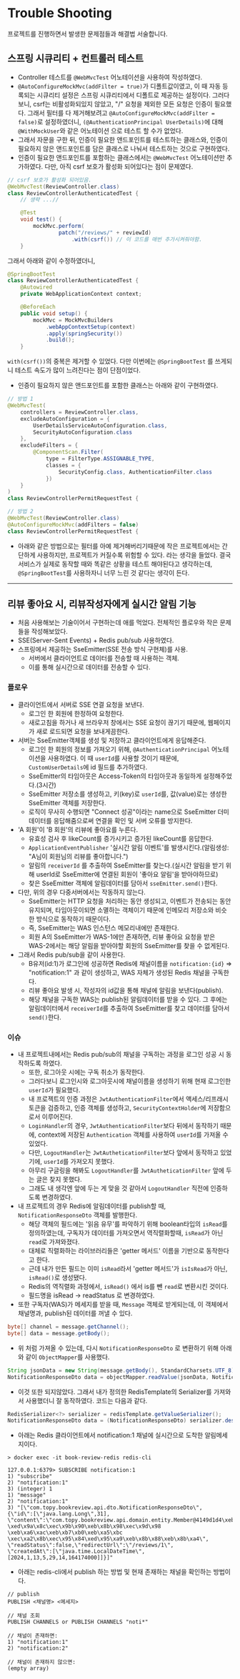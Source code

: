# Trouble Shooting

프로젝트를 진행하면서 발생한 문제점들과 해결법 서술합니다.

## 스프링 시큐리티 + 컨트롤러 테스트
- Controller 테스트를 `@WebMvcTest` 어노테이션을 사용하여 작성하였다.
- `@AutoConfigureMockMvc(addFilter = true)`가 디폴트값이였고, 이 때 자동 등록되는 시큐리티 설정은 스프링 시큐리티에서 디폴트로 제공하는 설정이다. 그러다보니, csrf는 비활성화되있지 않았고, "/" 요청을 제외한 모든 요청은 인증이 필요했다. 그래서 필터를 다 제거해보려고 `@AutoConfigureMockMvc(addFilter = false)`로 설정하였더니, `(@AuthenticationPrincipal UserDetails)`에 대해 `@WithMockUser`와 같은 어노테이션 으로 테스트 할 수가 없었다.
- 그래서 자문을 구한 뒤, 인증이 필요한 앤드포인트를 테스트하는 클래스와, 인증이 필요하지 않은 앤드포인트를 담은 클래스로 나눠서 테스트하는 것으로 구현하였다.
- 인증이 필요한 앤드포인트를 포함하는 클래스에서는 `@WebMvcTest` 어노테이션만 추가하였다. 다만, 아직 csrf 보호가 활성화 되어있다는 점이 문제였다.

```java
// csrf 보호가 활성화 되어있음.
@WebMvcTest(ReviewController.class)
class ReviewControllerAuthenticatedTest {
    // 생략 ...//

    @Test
    void test() {
        mockMvc.perform(
                patch("/reviews/" + reviewId)
                    .with(csrf()) // 이 코드를 매번 추가시켜줘야함.
    }
```

그래서 아래와 같이 수정하였더니,
```java
@SpringBootTest
class ReviewControllerAuthenticatedTest {
    @Autowired
    private WebApplicationContext context;

    @BeforeEach
    public void setup() {
        mockMvc = MockMvcBuilders
            .webAppContextSetup(context)
            .apply(springSecurity())
            .build();
    }
```

`with(csrf())`의 중복은 제거할 수 있었다.
다만 이번에는 `@SpringBootTest` 를 쓰게되니 테스트 속도가 많이 느려진다는 점이 단점이었다.

- 인증이 필요하지 않은 앤드포인트를 포함한 클래스는 아래와 같이 구현하였다.
```java
// 방법 1
@WebMvcTest(
    controllers = ReviewController.class,
    excludeAutoConfiguration = {
        UserDetailsServiceAutoConfiguration.class,
        SecurityAutoConfiguration.class
    },
    excludeFilters = {
        @ComponentScan.Filter(
            type = FilterType.ASSIGNABLE_TYPE,
            classes = {
                SecurityConfig.class, AuthenticationFilter.class
            })
    }
)
class ReviewControllerPermitRequestTest {

// 방법 2
@WebMvcTest(ReviewController.class)
@AutoConfigureMockMvc(addFilters = false)
class ReviewControllerPermitRequestTest {
```

- 아래와 같은 방법으로는 필터를 아예 제거해버리기때문에 작은 프로젝트에서는 간단하게 사용하지만, 프로젝트가 커질수록 위험할 수 있다. 라는 생각을 들었다. 결국 서비스가 실제로 동작할 때와 똑같은 상황을 테스트 해야된다고 생각하는데, `@SpringBootTest`를 사용하자니 너무 느린 것 같다는 생각이 든다.
- - -
## 리뷰 좋아요 시, 리뷰작성자에게 실시간 알림 기능
- 처음 사용해보는 기술이어서 구현하는데 애를 먹었다. 전체적인 플로우와 작은 문제들을 작성해보았다.
- SSE(Server-Sent Events) + Redis pub/sub 사용하였다.
- 스프링에서 제공하는 SseEmitter(SSE 전송 방식 구현체)를 사용.
  - 서버에서 클라이언트로 데이터를 전송할 때 사용하는 객체.
  - 이를 통해 실시간으로 데이터를 전송할 수 있다.
### 플로우
- 클라이언트에서 서버로 SSE 연결 요청을 보낸다.
  - 로그인 한 회원에 한정하여 요청한다.
  - 새로고침을 하거나 새 브라우저 창에서는 SSE 요청이 끊기기 때문에, 웹페이지가 새로 로드되면 요청을 보내게끔한다.
- 서버는 SseEmitter객체를 생성 및 저장하고 클라이언트에게 응답해준다.
  - 로그인 한 회원의 정보를 가져오기 위해, `@AuthenticationPrincipal` 어노테이션을 사용하였다. 이 때 `userId`를 사용할 것이기 때문에, `CustomUserDetails`에 id 필드를 추가하였다.
  - SseEmitter의 타임아웃은 Access-Token의 타임아웃과 동일하게 설정해주었다.(3시간)
  - SseEmitter 저장소를 생성하고, 키(key)로 `userId`를, 값(value)로는 생성한 SseEmitter 객체를 저장한다.
  - 로직이 무사히 수행되면 "Connect 성공"이라는 name으로 SseEmitter 더미 데이터를 응답해줌으로써 연결을 확인 및 서버 오류를 방지한다.
- 'A 회원'이 'B 회원'의 리뷰에 좋아요를 누른다.
  - 유효성 검사 후 likeCount를 증가시키고 증가된 likeCount를 응답한다.
  - `ApplicationEventPublisher` '실시간 알림 이벤트'를 발생시킨다.(알림생성: "A님이 회원님의 리뷰를 좋아합니다.")
  - 알림의 `receiverId` 를 추출하여 SseEmitter를 찾는다.(실시간 알림을 받기 위해 userId로 SseEmitter에 연결된 회원이 '좋아요 알림'을 받아야하므로)
  - 찾은 SseEmitter 객체에 알림데이터를 담아서 `sseEmitter.send()`한다.
- 다만, 위의 경우 다중서버에서는 작동하지 않는다.
  - SseEmitter는 HTTP 요청을 처리하는 동안 생성되고, 이벤트가 전송되는 동안 유지되며, 타임아웃이되면 소멸하는 객체이기 때문에 인메모리 저장소와 비슷한 방식으로 동작하기 때문이다.
  - 즉, SseEmitter는 WAS 인스턴스 메모리내에만 존재한다.
  - 회원 A의 SseEmitter가 WAS-1에만 존재하면, 리뷰 좋아요 요청을 받은 WAS-2에서는 해당 알림을 받아야할 회원의 SseEmitter를 찾을 수 없게된다.
- 그래서 Redis pub/sub을 같이 사용한다.
  - B유저(id:1)가 로그인에 성공하면 Redis에 채널이름을 `notification:{id}` => "notification:1" 과 같이 생성하고, WAS 자체가 생성된 Redis 채널을 구독한다.
  - 리뷰 좋아요 발생 시, 작성자의 id값을 통해 채널에 알림을 보낸다(publish).
  - 해당 채널을 구독한 WAS는 publish된 알림데이터를 받을 수 있다. 그 후에는 알림데이터에서 `receiverId`를 추출하여 SseEmitter를 찾고 데이터를 담아서 `send()`한다.

### 이슈
- 내 프로젝트내에서는 Redis pub/sub의 채널을 구독하는 과정을 로그인 성공 시 동작하도록 하였다.
  - 또한, 로그아웃 시에는 구독 취소가 동작한다.
  - 그러다보니 로그인시와 로그아웃시에 채널이름을 생성하기 위해 현재 로그인한 `userId`가 필요했다.
  - 내 프로젝트의 인증 과정은 `JwtAuthenticationFilter`에서 액세스/리프래시 토큰을 검증하고, 인증 객체를 생성하고, `SecurityContextHolder`에 저장함으로서 이루어진다.
  - `LoginHandler`의 경우, `JwtAuthenticationFilter`보다 뒤에서 동작하기 때문에, context에 저장된 `Authentication` 객체를 사용하여 `userId`를 가져올 수 있었다.
  - 다만, `LogoutHandler`는 `JwtAutheticationFilter`보다 앞에서 동작하고 있었기에, `userId`를 가져오지 못했다.
  - 아무리 구글링을 해봐도 `LogoutHandler`를 `JwtAutheticationFilter` 앞에 두는 글은 찾지 못했다.
  - 그래도 내 생각엔 앞에 두는 게 맞을 것 같아서 `LogoutHandler` 직전에 인증하도록 변경하였다.
- 내 프로젝트의 경우 Redis에 알림데이터를 publish할 때, `NotificationResponseDto` 객체를 발행한다.
  - 해당 객체의 필드에는 '읽음 유무'를 파악하기 위해 boolean타입의 `isRead`를 정의하였는데, 구독자가 데이터를 가져오면서 역직렬화할때, `isRead`가 아닌 `read`로 가져와졌다.
  - 대체로 직렬화하는 라이브러리들은 'getter 메서드' 이름을 기반으로 동작한다고 한다.
  - 근데 내가 만든 필드는 이미 `isRead`라서 'getter 메서드'가 `isIsRead`가 아닌, `isRead()`로 생성됐다.
  - Redis의 역직렬화 과정에서, `isRead()` 에서 is를 뺀 `read`로 변환시킨 것이다.
  - 필드명을 isRead -> readStatus 로 변경하였다.
- 또한 구독자(WAS)가 메세지를 받을 때, `Message` 객체로 받게되는데, 이 객체에서 채널명과, publish된 데이터를 꺼낼 수 있다.
```java
byte[] channel = message.getChannel();
byte[] data = message.getBody();
```
- 위 처럼 가져올 수 있는데, 다시 `NotificationResponseDto` 로 변환하기 위해 아래와 같이 `ObjectMapper`를 사용했다.
```java
String jsonData = new String(message.getBody(), StandardCharsets.UTF_8);
NotificationResponseDto data = objectMapper.readValue(jsonData, NotificationResponseDto.class);
```

- 이것 또한 되지않았다. 그래서 내가 정의한 RedisTemplate의 Serializer를 가져와서 사용했더니 잘 동작하였다. 코드는 다음과 같다.
```java
RedisSerializer<?> serializer = redisTemplate.getValueSerializer();
NotificationResponseDto data = (NotificationResponseDto) serializer.deserialize(message.getBody());
```

- 아래는 Redis 클라이언트에서 notification:1 채널에 실시간으로 도착한 알림메세지이다.
```
> docker exec -it book-review-redis redis-cli

127.0.0.1:6379> SUBSCRIBE notification:1
1) "subscribe"
2) "notification:1"
3) (integer) 1
1) "message"
2) "notification:1"
3) "[\"com.topy.bookreview.api.dto.NotificationResponseDto\",
{\"id\":[\"java.lang.Long\",31],
\"content\":\"com.topy.bookreview.api.domain.entity.Member@4149d1d4\xeb\x8b\x98\xec\x9d\xb4 
\xed\x9a\x8c\xec\x9b\x90\xeb\x8b\x98\xec\x9d\x98 \xeb\xa6\xac\xeb\xb7\xb0\xeb\xa5\xbc 
\xec\xa2\x8b\xec\x95\x84\xed\x95\xa9\xeb\x8b\x88\xeb\x8b\xa4\",
\"readStatus\":false,\"redirectUrl\":\"/reviews/1\",
\"createdAt\":[\"java.time.LocalDateTime\",[2024,1,13,5,29,14,164174000]]}]"
```

- 아래는 redis-cli에서 publish 하는 방법 및 현재 존재하는 채널을 확인하는 방법이다.
```
// publish
PUBLISH <채널명> <메세지>

// 채널 조회
PUBLISH CHANNELS or PUBLISH CHANNELS "noti*" 

// 채널이 존재하면:
1) "notification:1"
2) "notification:2"

// 채널이 존재하지 않으면: 
(empty array)
```